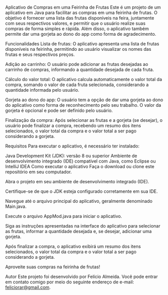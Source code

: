 Aplicativo de Compras em uma Feirinha de Frutas
Este é um projeto de um aplicativo em Java para facilitar as compras em uma feirinha de frutas. O objetivo é fornecer uma lista das frutas disponíveis na feira, juntamente com seus respectivos valores, e permitir que o usuário realize suas compras de forma simples e rápida. Além disso, o aplicativo também permite dar uma gorjeta ao dono do app como forma de agradecimento.

Funcionalidades
Lista de frutas: O aplicativo apresenta uma lista de frutas disponíveis na feirinha, permitindo ao usuário visualizar os nomes das frutas e seus respectivos preços.

Adição ao carrinho: O usuário pode adicionar as frutas desejadas ao carrinho de compras, informando a quantidade desejada de cada fruta.

Cálculo do valor total: O aplicativo calcula automaticamente o valor total da compra, somando o valor de cada fruta selecionada, considerando a quantidade informada pelo usuário.

Gorjeta ao dono do app: O usuário tem a opção de dar uma gorjeta ao dono do aplicativo como forma de reconhecimento pelo seu trabalho. O valor da gorjeta é opcional e pode ser definido pelo usuário.

Finalização da compra: Após selecionar as frutas e a gorjeta (se desejar), o usuário pode finalizar a compra, recebendo um resumo dos itens selecionados, o valor total da compra e o valor total a ser pago considerando a gorjeta.

Requisitos
Para executar o aplicativo, é necessário ter instalado:

Java Development Kit (JDK): versão 8 ou superior
Ambiente de desenvolvimento integrado (IDE) compatível com Java, como Eclipse ou IntelliJ IDEA
Como executar o aplicativo
Faça o download ou clone este repositório em seu computador.

Abra o projeto em seu ambiente de desenvolvimento integrado (IDE).

Certifique-se de que o JDK esteja configurado corretamente em sua IDE.

Navegue até o arquivo principal do aplicativo, geralmente denominado Main.java.

Execute o arquivo AppMod.java para iniciar o aplicativo.

Siga as instruções apresentadas na interface do aplicativo para selecionar as frutas, informar a quantidade desejada e, se desejar, adicionar uma gorjeta.

Após finalizar a compra, o aplicativo exibirá um resumo dos itens selecionados, o valor total da compra e o valor total a ser pago considerando a gorjeta.

Aproveite suas compras na feirinha de frutas!



Autor
Este projeto foi desenvolvido por Felício Almeida. Você pode entrar em contato comigo por meio do seguinte endereço de e-mail: feliciorar@gmail.com.
